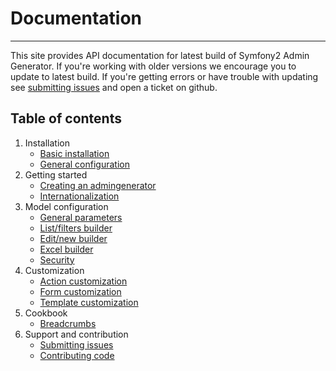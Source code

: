 # Documentation
---------------------------------------
This site provides API documentation for latest build of Symfony2 Admin Generator. If you're working with older versions we encourage you to update to latest build. If you're getting errors or have trouble with updating see [submitting issues][support-issues] and open a ticket on github.

## Table of contents
1. Installation
    - [Basic installation][install-base-install]
    - [General configuration][install-general-configuration]
2. Getting started
 	- [Creating an admingenerator][start-create-admin]
 	- [Internationalization][start-internationalization]
3. Model configuration
 	- [General parameters][start-general-params]
 	- [List/filters builder][start-list-builder]
 	- [Edit/new builder][start-edit-builder]
 	- [Excel builder][start-excel-builder]
 	- [Security][start-security]
3. Customization
    - [Action customization][cust-actions]
    - [Form customization][cust-forms]
    - [Template customization][cust-templates]
4. Cookbook
    - [Breadcrumbs][cookbook-breadcrumbs]
5. Support and contribution
    - [Submitting issues][support-issues]
    - [Contributing code][support-contributing]

[support-contributing]: support-and-contribution/contributing.md
[support-issues]: support-and-contribution/submitting-issues.md

[install-base-install]: install/base-installation.md
[install-general-configuration]: install/general-configuration.md

[start-create-admin]: getting-started/create-admin.md
[start-internationalization]: getting-started/internationalization.md

[start-general-params]: admin/general-params.md
[start-list-builder]: admin/list-builder.md
[start-edit-builder]: admin/edit-builder.md
[start-excel-builder]: admin/excel-builder.md
[start-security]: admin/security.md

[cust-actions]: customization/actions.md
[cust-forms]: customization/forms.md
[cust-templates]: customization/templates.md

[cookbook-breadcrumbs]: cookbook/breadcrumbs.md
